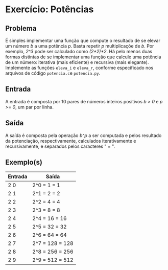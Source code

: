 Exercício: Potências
====================


Problema
--------

É simples implementar uma função que compute o resultado de se elevar um número _b_ a uma potência _p_. Basta repetir _p_ multiplicaçõe de _b_. Por exemplo, _2^3_ pode ser calculado como _(2\*2)\*2_. Há pelo menos duas formas distintas de se implementar uma função que calcule uma potência de um número: iterativa (mais eficiente) e recursiva (mais elegante). Implemente as funções ```eleva_i``` e ```eleva_r```, conforme especificado nos arquivos de código ```potencia.c```e ```potencia.py```.

Entrada
-------

A entrada é composta por 10 pares de números inteiros positivos _b > 0_ e _p >= 0_, um par por linha.


Saída
-----

A saída é composta pela operação _b^p_ a ser computada e pelos resultado da potenciação, respectivamente, calculados iterativamente e recursivamente, e separados pelos caracteres " = ".


Exemplo(s)
----------

| Entrada | Saída           |
|---------|-----------------|
| 2 0     | 2^0 = 1 = 1    	|
| 2 1     | 2^1 = 2 = 2    	|
| 2 2     | 2^2 = 4 = 4    	|
| 2 3     | 2^3 = 8 = 8    	|
| 2 4     | 2^4 = 16 = 16  	|
| 2 5     | 2^5 = 32 = 32  	|
| 2 6     | 2^6 = 64 = 64  	|
| 2 7     | 2^7 = 128 = 128	|
| 2 8     | 2^8 = 256 = 256	|
| 2 9     | 2^9 = 512 = 512	|

